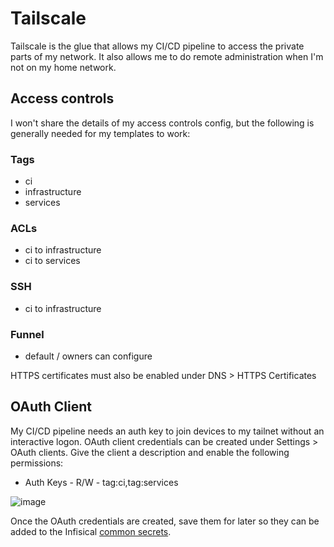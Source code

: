 # Tailscale

Tailscale is the glue that allows my CI/CD pipeline to access the private parts of my network. It also allows me to do remote administration when I'm not on my home network.

## Access controls

I won't share the details of my access controls config, but the following is generally needed for my templates to work:

### Tags

* ci
* infrastructure
* services

### ACLs

* ci to infrastructure
* ci to services

### SSH

* ci to infrastructure

### Funnel

* default / owners can configure

HTTPS certificates must also be enabled under DNS > HTTPS Certificates

## OAuth Client

My CI/CD pipeline needs an auth key to join devices to my tailnet without an interactive logon. OAuth client credentials can be created under Settings > OAuth clients. Give the client a description and enable the following permissions:

* Auth Keys - R/W - tag:ci,tag:services

![image](https://github.com/user-attachments/assets/3565024f-ffb2-4eaf-a74b-59b5ddda5be9)

Once the OAuth credentials are created, save them for later so they can be added to the Infisical [common secrets](/docs/infisical/common-secrets).
